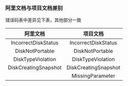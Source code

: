 ### 阿里文档与项目文档差别


错误码表中差异见下表，其他部分一致

|阿里文档|项目文档|
|:-:|:-:|
|IncorrectDiskStatus|IncorrectDiskStatus|
|DiskNotPortable|DiskNotPortable|
|DiskTypeViolation|DiskTypeViolation|
|DiskCreatingSnapshot|DiskCreatingSnapshot|
||MissingParameter|
